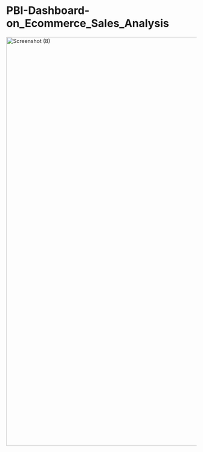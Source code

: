 # PBI-Dashboard-on_Ecommerce_Sales_Analysis

<img width="1920" height="1080" alt="Screenshot (8)" src="https://github.com/user-attachments/assets/962dc251-555c-44be-a0f3-5f4510fa216e" />
